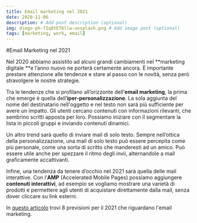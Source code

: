 ```yaml
---
title: Email marketing nel 2021
date: 2020-11-06
description: # Add post description (optional)
img: diego-ph-fIq0tET6llw-unsplash.png # Add image post (optional)
tags: [marketing, work, email]
---
```


#Email Marketing nel 2021

Nel 2020 abbiamo assistito ad alcuni grandi cambiamenti nel **marketing digitale **e l’anno nuovo ne porterà certamente ancora. È importante prestare attenzione alle tendenze e stare al passo con le novità, senza però stravolgere le nostre strategie. 

Tra le tendenze che si profilano all’orizzonte dell’**email marketing**, la prima che emerge è quella dell’**iper-personalizzazione**. La sola aggiunta del nome del destinatario nell'oggetto e nel testo non sarà più sufficiente per avere un impatto. Gli utenti cercano contenuti con informazioni rilevanti, che sembrino scritti apposta per loro. Possiamo iniziare con il segmentare la lista in piccoli gruppi e inviando contenuti dinamici.

Un altro trend sarà quello di inviare mail di solo testo. Sempre nell’ottica della personalizzazione, una mail di solo testo può essere percepita come più personale, come una sorta di scritto che manderesti ad un amico. Può essere utile anche per spezzare il ritmo degli invii, alternandole a mail graficamente accattivanti.

Infine, una tendenza da tenere d’occhio nel 2021 sarà quella delle mail interattive. Con l’**AMP** (Accelerated Mobile Pages) possiamo aggiungere **contenuti interattivi**, ad esempio se vogliamo mostrare una varietà di prodotti e permettere agli utenti di acquistare direttamente dalla mail, senza dover cliccare su link esterni. 

In [questo articolo](https://influencermarketinghub.com/email-marketing-predictions/) trovi 8 previsioni per il 2021 che riguardano l'email marketing.